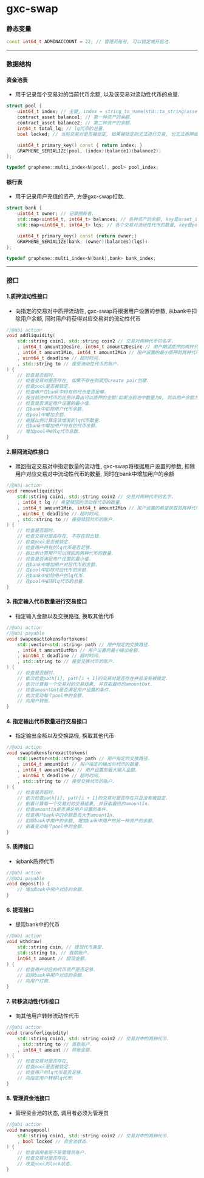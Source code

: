 # gxc-swap

### 静态变量

```c++
const int64_t ADMINACCOUNT = 22; // 管理员账号, 可以锁定或开启池.
```
---
### 数据结构
#### 资金池表
- 用于记录每个交易对的当前代币余额, 以及该交易对流动性代币的总量.
```c++
struct pool {
    uint64_t index; // 主键, index = string_to_name(std::to_string(asset_id1) + "x" + std::to_string(asset_id2))
    contract_asset balance1; // 第一种资产的余额.
    contract_asset balance2; // 第二种资产的余额.
    int64_t total_lq; // lq代币的总量.
    bool locked; // 当前交易对是否被锁定, 如果被锁定则无法进行交易, 也无法质押或赎回流动性.

    uint64_t primary_key() const { return index; }
    GRAPHENE_SERIALIZE(pool, (index)(balance1)(balance2))
};

typedef graphene::multi_index<N(pool), pool> pool_index;
```

#### 银行表
- 用于记录用户充值的资产, 方便gxc-swap扣款.
```c++
struct bank {
    uint64_t owner; // 记录拥有者.
    std::map<uint64_t, int64_t> balances; // 各种资产的余额, key是asset_id, value是balance.
    std::map<uint64_t, int64_t> lqs; // 各个交易对流动性代币的数量, key是pool的index, value是balance.

    uint64_t primary_key() const {return owner;}
    GRAPHENE_SERIALIZE(bank, (owner)(balances)(lqs))
};

typedef graphene::multi_index<N(bank),bank> bank_index;
```
---
### 接口
#### 1.质押流动性接口
- 向指定的交易对中质押流动性, gxc-swap将根据用户设置的参数, 从bank中扣除用户余额, 同时用户将获得对应交易对的流动性代币
```c++
//@abi action
void addliquidity(
    std::string coin1, std::string coin2 // 交易对两种代币的名字.
    , int64_t amount1Desire, int64_t amount2Desire // 用户期望质押的两种代币的数量.
    , int64_t amount1Min, int64_t amount2Min // 用户设置的最小质押的两种代币的数量.
    , uint64_t deadline // 超时时间.
    , std::string to // 接受流动性代币的账户.
) {
    // 检查是否超时. 
    // 检查交易对是否存在, 如果不存在则调用create pair创建.
    // 检查pool是否被锁定.
    // 检查用户在bank中持有的代币是否足够.
    // 按当前池中代币的比例计算出可以质押的金额(如果当前池中数量为0, 则以用户余额为准).
    // 检查是否满足用户设置的最小值.
    // 在bank中扣除用户代币余额.
    // 在pool中增加余额.
    // 根据比例计算应该增发的lq代币数量.
    // 在bank中增加用户持有的代币余额.
    // 增加pool中的lq代币总数.
}
```

#### 2.赎回流动性接口
- 赎回指定交易对中指定数量的流动性, gxc-swap将根据用户设置的参数, 扣除用户对应交易对中流动性代币的数量, 同时在bank中增加用户的余额
```c++
//@abi action
void removeliquidity(
    std::string coin1, std::string coin2 // 交易对两种代币的名字.
    , int64_t lq // 希望赎回的流动性代币的数量.
    , int64_t amount1Min, int64_t amount2Min // 用户设置的希望获取的两种代币的最小数量.
    , uint64_t deadline // 超时时间.
    , std::string to // 接受赎回代币的账户.
) {
    // 检查是否超时. 
    // 检查交易对是否存在, 不存在则出错.
    // 检查pool是否被锁定.
    // 检查用户持有的lq代币是否足够.
    // 按比例计算用户可以赎回的两种代币的数量.
    // 检查是否满足用户设置的最小值.
    // 在bank中增加用户对应代币的余额.
    // 在pool中扣除对应代币的余额.
    // 在bank中扣除用户的lq代币.
    // 在pool中扣除lq代币的总量.
}
```

#### 3. 指定输入代币数量进行交易接口
- 指定输入金额以及交换路径, 换取其他代币
```c++
//@abi action
//@abi payable
void swapexacttokensfortokens(
    std::vector<std::string> path // 用户指定的交换路径.
    , int64_t amountOutMin // 用户设置的最小输出金额.
    , uint64_t deadline // 超时时间.
    , std::string to // 接受交换代币的账户.
) {
    // 检查是否超时.
    // 依次检查path[i], path[i + 1]的交易对是否存在并且没有被锁定.
    // 依次计算每一个交易对的交易结果, 并获取最终的amountOut.
    // 检查amountOut是否满足用户设置的条件.
    // 依次变动每个pool中的金额.
    // 向用户转账.
}
```

#### 4. 指定输出代币数量进行交易接口
- 指定输出金额以及交换路径, 换取其他代币
```c++
//@abi action
void swaptokensforexacttokens(
    std::vector<std::string> path // 用户指定的交换路径.
    , int64_t amountOut // 用户指定的输出的代币的数量.
    , int64_t amountInMax // 用户设置的最大输入金额.
    , uint64_t deadline // 超时时间.
    , std::string to // 接受交换代币的账户.
) {
    // 检查是否超时.
    // 依次检查path[i], path[i + 1]的交易对是否存在并且没有被锁定.
    // 倒着计算每一个交易对的交易结果, 并获取最终的amountIn.
    // 检查amountIn是否满足用户设置的条件.
    // 检查用户bank中的余额是否大于amountIn.
    // 扣除bank中用户的余额, 增加bank中用户的另一种资产的余额.
    // 倒着变动每个pool中的金额.
}
```

#### 5. 质押接口
- 向bank质押代币
```c++
//@abi action
//@abi payable
void deposit() {
    // 增加bank中用户对应的余额.
}
```

#### 6. 提现接口
- 提现bank中的代币
```c++
//@abi action
void wthdraw(
    std::string coin, // 提现代币类型.
    std::string to, // 首款账户.
    int64_t amount // 提现金额.
) {
    // 检查用户对应的代币资产是否足够.
    // 扣除bank中用户对应的余额.
    // 向用户打款.
}
```

#### 7. 转移流动性代币接口
- 向其他用户转账流动性代币
```c++
//@abi action
void transferliquidity(
    std::string coin1, std::string coin2 // 交易对中的两种代币.
    , std::string to // 首款账户.
    , int64_t amount // 转账金额.
) {
    // 检查交易对是否存在.
    // 检查pool是否被锁定.
    // 检查用户的lq代币是否足够.
    // 向指定用户转移lq代币.
}
```

#### 8. 管理资金池接口
- 管理资金池的状态, 调用者必须为管理员
```c++
//@abi action
void managepool(
    std::string coin1, std::string coin2 // 交易对中的两种代币.
    , bool locked // 资金池状态.
) {
    // 检查调用者是不是管理员账户.
    // 检查交易对是否存在.
    // 改变pool的lock状态.
}
```